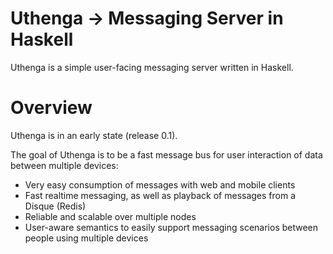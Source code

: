 # Uthenga -> Messaging Server in Haskell

Uthenga is a simple user-facing messaging server written in Haskell.

# Overview
Uthenga is in an early state (release 0.1). 


The goal of Uthenga is to be a fast message bus for user interaction of data between multiple devices:

* Very easy consumption of messages with web and mobile clients
* Fast realtime messaging, as well as playback of messages from a Disque (Redis)
* Reliable and scalable over multiple nodes
* User-aware semantics to easily support messaging scenarios between people using multiple devices

